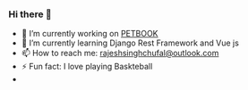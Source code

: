 ### Hi there 👋

- 🔭 I’m currently working on <a href ='http://petbookbyrajesh.herokuapp.com/'>PETBOOK</a>
- 🌱 I’m currently learning Django Rest Framework and Vue js 
- 📫 How to reach me: rajeshsinghchufal@outlook.com 
- ⚡ Fun fact: I love playing Baskteball
- 

